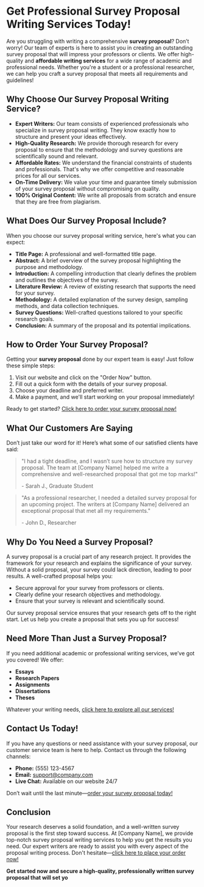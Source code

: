 # Get Professional Survey Proposal Writing Services Today!

Are you struggling with writing a comprehensive **survey proposal**? Don’t worry! Our team of experts is here to assist you in creating an outstanding survey proposal that will impress your professors or clients. We offer high-quality and **affordable writing services** for a wide range of academic and professional needs. Whether you're a student or a professional researcher, we can help you craft a survey proposal that meets all requirements and guidelines!

## Why Choose Our Survey Proposal Writing Service?

- **Expert Writers:** Our team consists of experienced professionals who specialize in survey proposal writing. They know exactly how to structure and present your ideas effectively.
- **High-Quality Research:** We provide thorough research for every proposal to ensure that the methodology and survey questions are scientifically sound and relevant.
- **Affordable Rates:** We understand the financial constraints of students and professionals. That's why we offer competitive and reasonable prices for all our services.
- **On-Time Delivery:** We value your time and guarantee timely submission of your survey proposal without compromising on quality.
- **100% Original Content:** We write all proposals from scratch and ensure that they are free from plagiarism.

## What Does Our Survey Proposal Include?

When you choose our survey proposal writing service, here's what you can expect:

- **Title Page:** A professional and well-formatted title page.
- **Abstract:** A brief overview of the survey proposal highlighting the purpose and methodology.
- **Introduction:** A compelling introduction that clearly defines the problem and outlines the objectives of the survey.
- **Literature Review:** A review of existing research that supports the need for your survey.
- **Methodology:** A detailed explanation of the survey design, sampling methods, and data collection techniques.
- **Survey Questions:** Well-crafted questions tailored to your specific research goals.
- **Conclusion:** A summary of the proposal and its potential implications.

## How to Order Your Survey Proposal?

Getting your **survey proposal** done by our expert team is easy! Just follow these simple steps:

1. Visit our website and click on the "Order Now" button.
2. Fill out a quick form with the details of your survey proposal.
3. Choose your deadline and preferred writer.
4. Make a payment, and we'll start working on your proposal immediately!

Ready to get started? [Click here to order your survey proposal now!](https://tinyurl.com/topessay?keyword=survey+proposal)

## What Our Customers Are Saying

Don’t just take our word for it! Here’s what some of our satisfied clients have said:

> "I had a tight deadline, and I wasn’t sure how to structure my survey proposal. The team at [Company Name] helped me write a comprehensive and well-researched proposal that got me top marks!"
> 
> <footer>- Sarah J., Graduate Student</footer>

> "As a professional researcher, I needed a detailed survey proposal for an upcoming project. The writers at [Company Name] delivered an exceptional proposal that met all my requirements."
> 
> <footer>- John D., Researcher</footer>

## Why Do You Need a Survey Proposal?

A survey proposal is a crucial part of any research project. It provides the framework for your research and explains the significance of your survey. Without a solid proposal, your survey could lack direction, leading to poor results. A well-crafted proposal helps you:

- Secure approval for your survey from professors or clients.
- Clearly define your research objectives and methodology.
- Ensure that your survey is relevant and scientifically sound.

Our survey proposal service ensures that your research gets off to the right start. Let us help you create a proposal that sets you up for success!

## Need More Than Just a Survey Proposal?

If you need additional academic or professional writing services, we’ve got you covered! We offer:

- **Essays**
- **Research Papers**
- **Assignments**
- **Dissertations**
- **Theses**

Whatever your writing needs, [click here to explore all our services!](https://tinyurl.com/topessay?keyword=survey+proposal)

## Contact Us Today!

If you have any questions or need assistance with your survey proposal, our customer service team is here to help. Contact us through the following channels:

- **Phone:** (555) 123-4567
- **Email:** [support@company.com](mailto:support@company.com)
- **Live Chat:** Available on our website 24/7

Don’t wait until the last minute—[order your survey proposal today!](https://tinyurl.com/topessay?keyword=survey+proposal)

## Conclusion

Your research deserves a solid foundation, and a well-written survey proposal is the first step toward success. At [Company Name], we provide top-notch survey proposal writing services to help you get the results you need. Our expert writers are ready to assist you with every aspect of the proposal writing process. Don't hesitate—[click here to place your order now!](https://tinyurl.com/topessay?keyword=survey+proposal)

**Get started now and secure a high-quality, professionally written survey proposal that will set yo**
